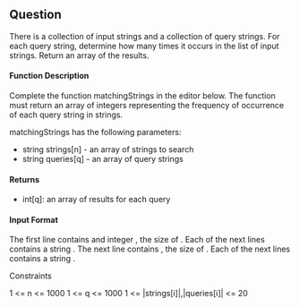 ## Question
There is a collection of input strings and a collection of query strings. For each query string, determine how many times it occurs in the list of input strings. Return an array of the results.


#### Function Description

Complete the function matchingStrings in the editor below. The function must return an array of integers representing the frequency of occurrence of each query string in strings.

matchingStrings has the following parameters:

- string strings[n] - an array of strings to search
- string queries[q] - an array of query strings
#### Returns

- int[q]: an array of results for each query
#### Input Format

The first line contains and integer , the size of .
Each of the next  lines contains a string .
The next line contains , the size of .
Each of the next  lines contains a string .

Constraints

1 <= n <= 1000
1 <= q <= 1000
1 <= |strings[i]|,|queries[i]| <= 20
